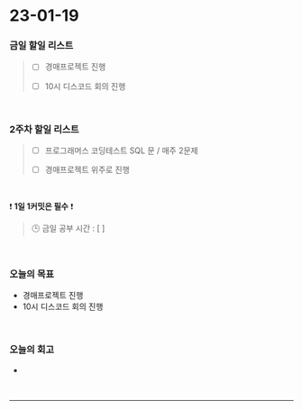 # 23-01-19
### 금일 할일 리스트
> - [ ]  경매프로젝트 진행
>
> - [ ]  10시 디스코드 회의 진행

<br/>

### 2주차 할일 리스트  

> - [ ]  프로그래머스 코딩테스트 SQL 문 / 매주 2문제  
>
> - [ ]  경매프로젝트 위주로 진행

<br/>

❗ **1일 1커밋은 필수** ❗
> 🕒 금일 공부 시간 : [  ]
  
<br/>

### 오늘의 목표
- 경매프로젝트 진행
- 10시 디스코드 회의 진행

<br>

### 오늘의 회고
- 

<br/>

------------  